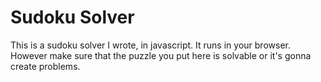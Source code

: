 # Sudoku Solver
This is a sudoku solver I wrote, in javascript. It runs in your browser. However make sure that the puzzle you put here is solvable or it's gonna create problems.
